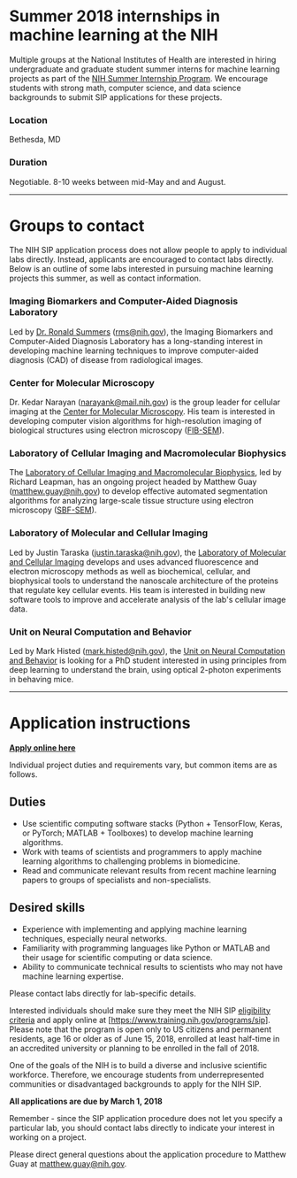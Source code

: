 # Summer 2018 internships in machine learning at the NIH
Multiple groups at the National Institutes of Health are interested in hiring undergraduate and graduate student summer interns for machine learning projects as part of the [NIH Summer Internship Program](https://www.training.nih.gov/programs/sip). We encourage students with strong math, computer science, and data science backgrounds to submit SIP applications for these projects.

### Location
Bethesda, MD

### Duration
Negotiable. 8-10 weeks between mid-May and and August.

---
# Groups to contact
The NIH SIP application process does not allow people to apply to individual labs directly. Instead, applicants are encouraged to contact labs directly. Below is an outline of some labs interested in pursuing machine learning projects this summer, as well as contact information.

### Imaging Biomarkers and Computer-Aided Diagnosis Laboratory
Led by [Dr. Ronald Summers](https://clinicalcenter.nih.gov/about/SeniorStaff/ronald_summers.html) (<rms@nih.gov>), the Imaging Biomarkers and Computer-Aided Diagnosis Laboratory has a long-standing interest in developing machine learning techniques to improve computer-aided diagnosis (CAD) of disease from radiological images. 

### Center for Molecular Microscopy
Dr. Kedar Narayan (<narayank@mail.nih.gov>) is the group leader for cellular imaging at the [Center for Molecular Microscopy](https://cmm.nci.nih.gov/research). His team is interested in developing computer vision algorithms for high-resolution imaging of biological structures using electron microscopy ([FIB-SEM](https://www.fei.com/introduction-to-electron-microscopy/fib/)).

### Laboratory of Cellular Imaging and Macromolecular Biophysics
The [Laboratory of Cellular Imaging and Macromolecular Biophysics](https://www.nibib.nih.gov/labs-at-nibib/laboratory-cellular-imaging-and-macromolecular-biophysics-lcimb), led by Richard Leapman, has an ongoing project headed by Matthew Guay (<matthew.guay@nih.gov>) to develop effective automated segmentation algorithms for analyzing large-scale tissue structure using electron microscopy ([SBF-SEM](https://en.wikipedia.org/wiki/Serial_block-face_scanning_electron_microscopy)).

### Laboratory of Molecular and Cellular Imaging
Led by Justin Taraska (<justin.taraska@nih.gov>), the [Laboratory of Molecular and Cellular Imaging](https://taraskalab.nhlbi.nih.gov/research/) develops and uses advanced fluorescence and electron microscopy methods as well as biochemical, cellular, and biophysical tools to understand the nanoscale architecture of the proteins that regulate key cellular events. His team is interested in building new software tools to improve and accelerate analysis of the lab's cellular image data.

### Unit on Neural Computation and Behavior
Led by Mark Histed (<mark.histed@nih.gov>), the [Unit on Neural Computation and Behavior](https://www.nimh.nih.gov/labs-at-nimh/research-areas/clinics-and-labs/ncb/index.shtml) is looking for a PhD student interested in using principles from deep learning to understand the brain, using optical 2-photon experiments in behaving mice.

---
# Application instructions
**[Apply online here](https://www2.training.nih.gov/apps/publicforms/sip/forms/login.aspx)**

Individual project duties and requirements vary, but common items are as follows.

## Duties
* Use scientific computing software stacks (Python + TensorFlow, Keras, or PyTorch; MATLAB + Toolboxes) to develop machine learning algorithms.
* Work with teams of scientists and programmers to apply machine learning algorithms to challenging problems in biomedicine.
* Read and communicate relevant results from recent machine learning papers to groups of specialists and non-specialists.

## Desired skills
* Experience with implementing and applying machine learning techniques, especially neural networks.
* Familiarity with programming languages like Python or MATLAB and their usage for scientific computing or data science.
* Ability to communicate technical results to scientists who may not have machine learning expertise.

Please contact labs directly for lab-specific details.

Interested individuals should make sure they meet the NIH SIP [eligibility criteria](https://www.training.nih.gov/eligibility_wizard) and apply online at [https://www.training.nih.gov/programs/sip]. Please note that the program is open only to US citizens and permanent residents, age 16 or older as of June 15, 2018, enrolled at least half-time in an accredited university or planning to be enrolled in the fall of 2018.

One of the goals of the NIH is to build a diverse and inclusive scientific workforce. Therefore, we encourage students from underrepresented communities or disadvantaged backgrounds to apply for the NIH SIP.

**All applications are due by March 1, 2018**

Remember - since the SIP application procedure does not let you specify a particular lab, you should contact labs directly to indicate your interest in working on a project.

Please direct general questions about the application procedure to Matthew Guay at <matthew.guay@nih.gov>.
